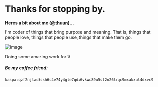 # Thanks for stopping by.

**Heres a bit about me ([@thuun](https://github.com/thuun))...**

I'm coder of things that bring purpose and meaning.
That is, things that people love, things that people use, things that make them go.

![image](https://github.com/thuun/thuun/assets/146863849/431ce733-fe90-4d74-92d0-c93d58e964f5)


Doing some amazing work for ꓘ

##### Be my coffee friend:
```c
kaspa:qzf2njtad5ssh6c4e74y4gle7qdx6vkwc89u5st2n26lrqc9mxakxul4dxvc9
```
